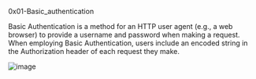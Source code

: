 0x01-Basic_authentication 

Basic Authentication is a method for an HTTP user agent (e.g., a web browser) to provide a username and password when making a request. When employing Basic Authentication, users include an encoded string in the Authorization header of each request they make.

![image](https://github.com/Ironlaydee/alx-backend-user-data/assets/113660966/12871d45-f839-4871-b5c5-36a1728f485f)

